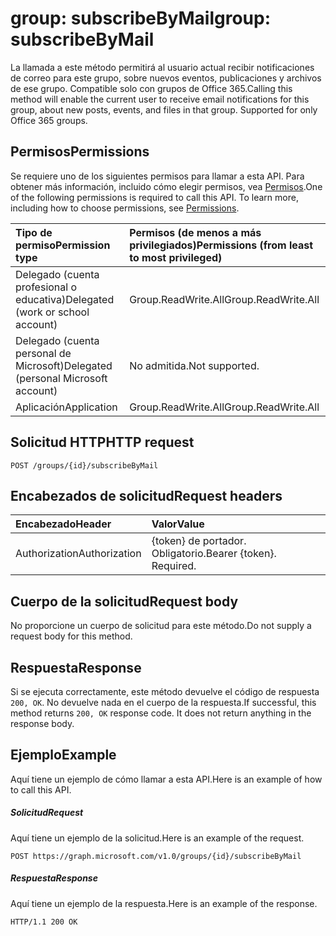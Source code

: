 # <a name="group-subscribebymail"></a><span data-ttu-id="bc256-101">group: subscribeByMail</span><span class="sxs-lookup"><span data-stu-id="bc256-101">group: subscribeByMail</span></span>

<span data-ttu-id="bc256-p101">La llamada a este método permitirá al usuario actual recibir notificaciones de correo  para este grupo, sobre nuevos eventos, publicaciones y archivos de ese grupo. Compatible solo con grupos de Office 365.</span><span class="sxs-lookup"><span data-stu-id="bc256-p101">Calling this method will enable the current user to receive email notifications for this group, about new posts, events, and files in that group. Supported for only Office 365 groups.</span></span>

## <a name="permissions"></a><span data-ttu-id="bc256-104">Permisos</span><span class="sxs-lookup"><span data-stu-id="bc256-104">Permissions</span></span>
<span data-ttu-id="bc256-p102">Se requiere uno de los siguientes permisos para llamar a esta API. Para obtener más información, incluido cómo elegir permisos, vea [Permisos](../../../concepts/permissions_reference.md).</span><span class="sxs-lookup"><span data-stu-id="bc256-p102">One of the following permissions is required to call this API. To learn more, including how to choose permissions, see [Permissions](../../../concepts/permissions_reference.md).</span></span>


|<span data-ttu-id="bc256-107">Tipo de permiso</span><span class="sxs-lookup"><span data-stu-id="bc256-107">Permission type</span></span>      | <span data-ttu-id="bc256-108">Permisos (de menos a más privilegiados)</span><span class="sxs-lookup"><span data-stu-id="bc256-108">Permissions (from least to most privileged)</span></span>              |
|:--------------------|:---------------------------------------------------------|
|<span data-ttu-id="bc256-109">Delegado (cuenta profesional o educativa)</span><span class="sxs-lookup"><span data-stu-id="bc256-109">Delegated (work or school account)</span></span> | <span data-ttu-id="bc256-110">Group.ReadWrite.All</span><span class="sxs-lookup"><span data-stu-id="bc256-110">Group.ReadWrite.All</span></span>    |
|<span data-ttu-id="bc256-111">Delegado (cuenta personal de Microsoft)</span><span class="sxs-lookup"><span data-stu-id="bc256-111">Delegated (personal Microsoft account)</span></span> | <span data-ttu-id="bc256-112">No admitida.</span><span class="sxs-lookup"><span data-stu-id="bc256-112">Not supported.</span></span>    |
|<span data-ttu-id="bc256-113">Aplicación</span><span class="sxs-lookup"><span data-stu-id="bc256-113">Application</span></span> | <span data-ttu-id="bc256-114">Group.ReadWrite.All</span><span class="sxs-lookup"><span data-stu-id="bc256-114">Group.ReadWrite.All</span></span> |

## <a name="http-request"></a><span data-ttu-id="bc256-115">Solicitud HTTP</span><span class="sxs-lookup"><span data-stu-id="bc256-115">HTTP request</span></span>
<!-- { "blockType": "ignored" } -->
```http
POST /groups/{id}/subscribeByMail
```
## <a name="request-headers"></a><span data-ttu-id="bc256-116">Encabezados de solicitud</span><span class="sxs-lookup"><span data-stu-id="bc256-116">Request headers</span></span>
| <span data-ttu-id="bc256-117">Encabezado</span><span class="sxs-lookup"><span data-stu-id="bc256-117">Header</span></span>       | <span data-ttu-id="bc256-118">Valor</span><span class="sxs-lookup"><span data-stu-id="bc256-118">Value</span></span> |
|:---------------|:--------|
| <span data-ttu-id="bc256-119">Authorization</span><span class="sxs-lookup"><span data-stu-id="bc256-119">Authorization</span></span>  | <span data-ttu-id="bc256-p103">{token} de portador. Obligatorio.</span><span class="sxs-lookup"><span data-stu-id="bc256-p103">Bearer {token}. Required.</span></span>  |

## <a name="request-body"></a><span data-ttu-id="bc256-122">Cuerpo de la solicitud</span><span class="sxs-lookup"><span data-stu-id="bc256-122">Request body</span></span>
<span data-ttu-id="bc256-123">No proporcione un cuerpo de solicitud para este método.</span><span class="sxs-lookup"><span data-stu-id="bc256-123">Do not supply a request body for this method.</span></span>

## <a name="response"></a><span data-ttu-id="bc256-124">Respuesta</span><span class="sxs-lookup"><span data-stu-id="bc256-124">Response</span></span>
<span data-ttu-id="bc256-p104">Si se ejecuta correctamente, este método devuelve el código de respuesta `200, OK`. No devuelve nada en el cuerpo de la respuesta.</span><span class="sxs-lookup"><span data-stu-id="bc256-p104">If successful, this method returns `200, OK` response code. It does not return anything in the response body.</span></span>

## <a name="example"></a><span data-ttu-id="bc256-127">Ejemplo</span><span class="sxs-lookup"><span data-stu-id="bc256-127">Example</span></span>
<span data-ttu-id="bc256-128">Aquí tiene un ejemplo de cómo llamar a esta API.</span><span class="sxs-lookup"><span data-stu-id="bc256-128">Here is an example of how to call this API.</span></span>
##### <a name="request"></a><span data-ttu-id="bc256-129">Solicitud</span><span class="sxs-lookup"><span data-stu-id="bc256-129">Request</span></span>
<span data-ttu-id="bc256-130">Aquí tiene un ejemplo de la solicitud.</span><span class="sxs-lookup"><span data-stu-id="bc256-130">Here is an example of the request.</span></span>
<!-- {
  "blockType": "request",
  "name": "group_subscribebymail"
}-->
```http
POST https://graph.microsoft.com/v1.0/groups/{id}/subscribeByMail
```

##### <a name="response"></a><span data-ttu-id="bc256-131">Respuesta</span><span class="sxs-lookup"><span data-stu-id="bc256-131">Response</span></span>
<span data-ttu-id="bc256-132">Aquí tiene un ejemplo de la respuesta.</span><span class="sxs-lookup"><span data-stu-id="bc256-132">Here is an example of the response.</span></span> 
<!-- {
  "blockType": "response",
  "truncated": true
} -->
```http
HTTP/1.1 200 OK
```

<!-- uuid: 8fcb5dbc-d5aa-4681-8e31-b001d5168d79
2015-10-25 14:57:30 UTC -->
<!-- {
  "type": "#page.annotation",
  "description": "group: subscribeByMail",
  "keywords": "",
  "section": "documentation",
  "tocPath": ""
}-->